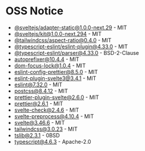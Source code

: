 # OSS Notice

- [@sveltejs/adapter-static@1.0.0-next.29](https://github.com/sveltejs/kit) - MIT
- [@sveltejs/kit@1.0.0-next.294](https://github.com/sveltejs/kit) - MIT
- [@tailwindcss/aspect-ratio@0.4.0](https://github.com/tailwindlabs/tailwindcss-aspect-ratio) - MIT
- [@typescript-eslint/eslint-plugin@4.33.0](https://github.com/typescript-eslint/typescript-eslint) - MIT
- [@typescript-eslint/parser@4.33.0](https://github.com/typescript-eslint/typescript-eslint) - BSD-2-Clause
- [autoprefixer@10.4.4](https://github.com/postcss/autoprefixer) - MIT
- [dom-focus-lock@1.0.4](https://github.com/theKashey/dom-focus-lock) - MIT
- [eslint-config-prettier@8.5.0](https://github.com/prettier/eslint-config-prettier) - MIT
- [eslint-plugin-svelte3@3.4.1](https://github.com/sveltejs/eslint-plugin-svelte3) - MIT
- [eslint@7.32.0](https://github.com/eslint/eslint) - MIT
- [postcss@8.4.12](https://github.com/postcss/postcss) - MIT
- [prettier-plugin-svelte@2.6.0](https://github.com/sveltejs/prettier-plugin-svelte) - MIT
- [prettier@2.6.1](https://github.com/prettier/prettier) - MIT
- [svelte-check@2.4.6](https://github.com/sveltejs/language-tools) - MIT
- [svelte-preprocess@4.10.4](https://github.com/sveltejs/svelte-preprocess) - MIT
- [svelte@3.46.6](https://github.com/sveltejs/svelte) - MIT
- [tailwindcss@3.0.23](https://github.com/tailwindlabs/tailwindcss) - MIT
- [tslib@2.3.1](https://github.com/Microsoft/tslib) - 0BSD
- [typescript@4.6.3](https://github.com/Microsoft/TypeScript) - Apache-2.0
